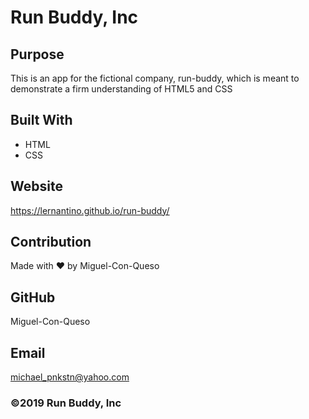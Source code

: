 # Run Buddy, Inc

## Purpose

This is an app for the fictional company, run-buddy, which is meant to demonstrate a firm understanding of HTML5 and CSS

## Built With

- HTML
- CSS

## Website

https://lernantino.github.io/run-buddy/

## Contribution

Made with ❤️ by Miguel-Con-Queso

## GitHub

Miguel-Con-Queso

## Email

michael_pnkstn@yahoo.com

### ©️2019 Run Buddy, Inc
